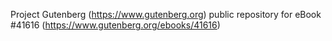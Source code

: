 Project Gutenberg (https://www.gutenberg.org) public repository for eBook #41616 (https://www.gutenberg.org/ebooks/41616)
